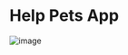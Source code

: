 # Help Pets App

![image](https://user-images.githubusercontent.com/64749647/175812302-bcd46b96-3f0d-45d9-bb93-e181dc8803c6.png)
